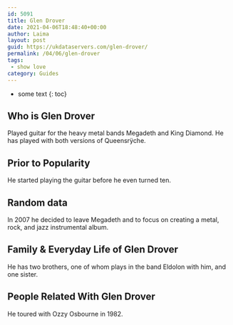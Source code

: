 ```yaml
---
id: 5091
title: Glen Drover
date: 2021-04-06T18:48:40+00:00
author: Laima
layout: post
guid: https://ukdataservers.com/glen-drover/
permalink: /04/06/glen-drover
tags:
 - show love
category: Guides
---
```


* some text
{: toc}


## Who is Glen Drover
                  
                  
                  
Played guitar for the heavy metal bands Megadeth and King Diamond. He has played with both versions of Queensrÿche.
                  
              
            
              
            
                
                
                
## Prior to Popularity
                  
                  
                  
He started playing the guitar before he even turned ten.
                  
              
            
              
            
                
                
                
## Random data
                  
                  
                  
In 2007 he decided to leave Megadeth and to focus on creating a metal, rock, and jazz instrumental album.
                  
              
            
              
            
                
                
                
## Family & Everyday Life of Glen Drover
                  
                  
                  
He has two brothers, one of whom plays in the band Eldolon with him, and one sister.
                  
              
            
              
            
                
                
                
## People Related With Glen Drover
                  
                  
                  
He toured with Ozzy Osbourne in 1982.
                  
              
            
              
            
                
              
            
              
              
            
            
              
            
          
          
          